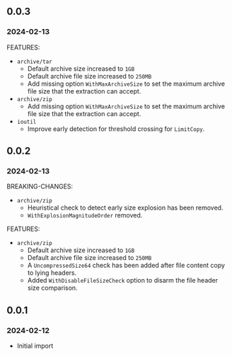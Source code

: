 ## 0.0.3

### 2024-02-13

FEATURES:

* `archive/tar`
  * Default archive size increased to `1GB`
  * Default archive file size increased to `250MB`
  * Add missing option `WithMaxArchiveSize` to set the maximum archive file size
    that the extraction can accept.
* `archive/zip`
  * Add missing option `WithMaxArchiveSize` to set the maximum archive file size
    that the extraction can accept.
* `ioutil`
  * Improve early detection for threshold crossing for `LimitCopy`.

## 0.0.2

### 2024-02-13

BREAKING-CHANGES:

* `archive/zip`
  * Heuristical check to detect early size explosion has been removed.
  * `WithExplosionMagnitudeOrder` removed.

FEATURES:

* `archive/zip`
  * Default archive size increased to `1GB`
  * Default archive file size increased to `250MB`
  * A `UncompressedSize64` check has been added after file content copy to
    lying headers.
  * Added `WithDisableFileSizeCheck` option to disarm the file header size
    comparison.

## 0.0.1

### 2024-02-12

* Initial import
